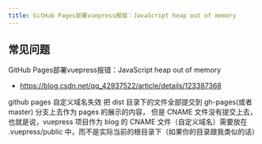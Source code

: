 ```yaml
---
title: GitHub Pages部署vuepress报错：JavaScript heap out of memory
---
```


## 常见问题


GitHub Pages部署vuepress报错：JavaScript heap out of memory

- https://blog.csdn.net/qq_42937522/article/details/123387368

github pages 自定义域名失效
把 dist 目录下的文件全部提交到 gh-pages(或者 master) 分支上去作为 pages 的展示的内容，
但是 CNAME 文件没有提交上去，也就是说，vuepress 项目作为 blog 的 CNAME 文件（自定义域名）需要放在 .vuepress/public 中，而不是实际当前的根目录下（如果你的目录跟我类似的话）
